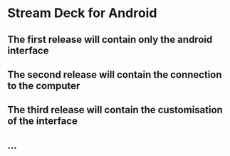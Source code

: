 # Stream Deck for Android

## The first release will contain only the android interface

## The second release will contain the connection to the computer

## The third release will contain the customisation of the interface

## ...
